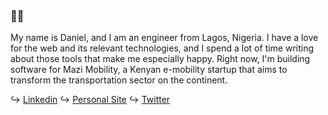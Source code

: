 ### 👋🏾

My name is Daniel, and I am an engineer from Lagos, Nigeria. I have a love for the web and its relevant technologies, and I spend a lot of time writing about those tools that make me especially happy. Right now, I'm building software for Mazi Mobility, a Kenyan e-mobility startup that aims to transform the transportation sector on the continent. 

↪ [Linkedin](https://www.linkedin.com/in/daniel-eta/)
↪ [Personal Site](https://www.danieleta.com/)
↪ [Twitter](https://twitter.com/etadn)
